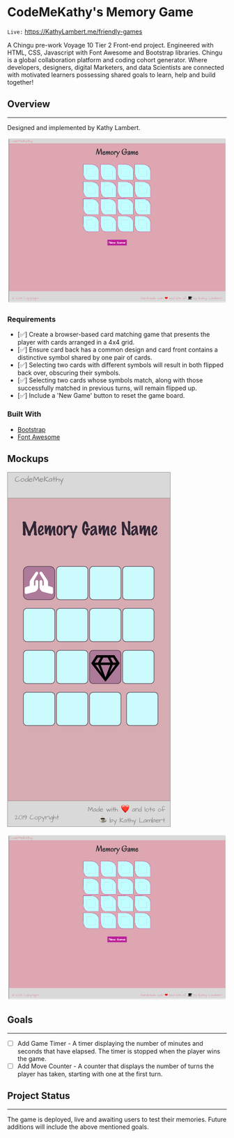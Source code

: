 # CodeMeKathy's Memory Game
`Live:` https://KathyLambert.me/friendly-games

A Chingu pre-work Voyage 10 Tier 2 Front-end project. Engineered with HTML, CSS, Javascript with Font Awesome and Bootstrap libraries. Chingu is a global collaboration platform and coding cohort generator. Where developers, designers, digital Marketers, and data Scientists are connected with motivated learners possessing shared goals to learn, help and build together!

## Overview
----
Designed and implemented by Kathy Lambert.

![overview](https://github.com/CodeMeKathy/friendly-games/blob/master/assets/images/CodeMeKathy's%20Memory%20Game%20-%20Vivaldi%202019-06-25%2017-32-19.png?raw=true "overview")

### Requirements

* [✅] Create a browser-based card matching game that presents the player with cards arranged in a 4x4 grid.
* [✅] Ensure card back has a common design  and card front contains a distinctive symbol shared by one pair of cards.
* [✅] Selecting two cards with different symbols will result in both flipped back over, obscuring their  symbols.
* [✅] Selecting two cards whose symbols match, along with those successfully matched in previous turns, will remain flipped up.
* [✅] Include a 'New Game' button to reset the game board.

### Built With

* [Bootstrap](https://getbootstrap.com) 
* [Font Awesome](https://fontawesome.com/how-to-use/on-the-web/using-with/react)

## Mockups
![Application Mockup](https://github.com/CodeMeKathy/friendly-games/blob/c447b1402637816b6bd9de10390edf24a0bd2895/assets/images/Wireframe.png "Application Mockup")

![overview](https://github.com/CodeMeKathy/friendly-games/blob/master/assets/images/CodeMeKathy's%20Memory%20Game%20-%20Vivaldi%202019-06-25%2017-32-19.png?raw=true "overview")

## Goals
---

* [ ] Add Game Timer - A timer displaying the number of minutes and seconds that have elapsed. The timer is stopped when the player wins the game.
* [ ] Add Move Counter - A counter that displays the number of turns the player has taken, starting with one at the first turn.

## Project Status
---

The game is deployed, live and awaiting users to test their memories.  Future additions will include the above mentioned goals.

